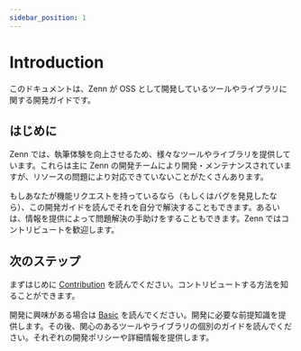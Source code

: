 ```yaml
---
sidebar_position: 1
---
```


# Introduction

このドキュメントは、Zenn が OSS として開発しているツールやライブラリに関する開発ガイドです。

## はじめに

Zenn では、執筆体験を向上させるため、様々なツールやライブラリを提供しています。これらは主に Zenn の開発チームにより開発・メンテナンスされていますが、リソースの問題により対応できていないことがたくさんあります。

もしあなたが機能リクエストを持っているなら（もしくはバグを発見したなら）、この開発ガイドを読んでそれを自分で解決することもできます。あるいは、情報を提供によって問題解決の手助けをすることもできます。Zenn ではコントリビュートを歓迎します。

## 次のステップ

まずはじめに [Contribution](/docs/contribution.md) を読んでください。コントリビュートする方法を知ることができます。

開発に興味がある場合は [Basic](/category/basics) を読んでください。開発に必要な前提知識を提供します。その後、関心のあるツールやライブラリの個別のガイドを読んでください。それぞれの開発ポリシーや詳細情報を提供します。
